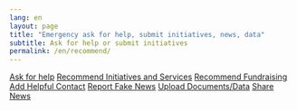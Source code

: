 ```yaml
---
lang: en
layout: page
title: "Emergency ask for help, submit initiatives, news, data"
subtitle: Ask for help or submit initiatives
permalink: /en/recommend/
---
```


<div class="offset-md-3 col-md-6">
  <a class="btn btn-success btn-lg btn-block btn-form" href="/forms/segnala_help_page">Ask for help</a>
  <a class="btn btn-outline-dark btn-lg btn-block btn-form " href="/forms/segnala_services_page">Recommend Initiatives and Services</a>
  <a class="btn btn-outline-dark btn-lg btn-block btn-form " href="/forms/segnala_fund_page">Recommend Fundraising</a>
  <a class="btn btn-outline-dark btn-lg btn-block btn-form" href="/forms/segnala_contact_page">Add Helpful Contact</a>
  <a class="btn btn-outline-dark btn-lg btn-block btn-form" href="/forms/segnala_fakenews_page">Report Fake News</a>
  <a class="btn btn-outline-dark btn-lg btn-block btn-form" href="/forms/segnala_document_data_page">Upload Documents/Data</a>
  <a class="btn btn-outline-dark btn-lg btn-block btn-form" href="/forms/segnala_news_page">Share News</a>
</div>

